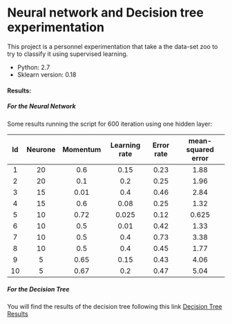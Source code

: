 # Neural network and Decision tree experimentation

This project is a personnel experimentation that take a the data-set zoo to try to classify it using supervised learning.

* Python: 2.7
* Sklearn version: 0.18

#### Results:
##### For the Neural Network
Some results running the script for 600 iteration using one hidden layer:

| Id | Neurone | Momentum |Learning rate| Error rate | mean-squared error |
|:--:|:-------:|:--------:|:-----------:|:----------:|:------------------:|
| 1  |   20    |   0.6    |     0.15    |    0.23    |         1.88       | 
| 2  |   20    |   0.1    |     0.2     |    0.25    |         1.96       | 
| 3  |   15    |   0.01   |     0.4     |    0.46    |         2.84       | 
| 4  |   15    |   0.6    |     0.08    |    0.25    |         1.32       | 
| 5  |   10    |   0.72   |     0.025   |    0.12    |         0.625      | 
| 6  |   10    |   0.5    |     0.01    |    0.42    |         1.33       | 
| 7  |   10    |   0.5    |     0.4     |    0.73    |         3.38       | 
| 8  |   10    |   0.5    |     0.4     |    0.45    |         1.77       | 
| 9  |   5     |   0.65   |     0.15    |    0.43    |         4.06       | 
| 10 |   5     |   0.67   |     0.2     |    0.47    |         5.04       | 

##### For the Decision Tree
You will find the results of the decision tree following this link [Decision Tree Results](https://github.com/kouros51/NN-DecisionTree-Sklearn/blob/master/tree.pdf)